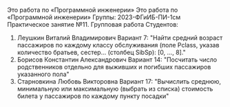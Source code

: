 Это работа по «Программной инженерии»
Это работа по «Программной инженерии»
Группы: 2023-ФГиИБ-ПИ-1см
Практическое занятие №11. Групповая работа
Студентов:
1. Леушкин Виталий Владимирович
      Вариант 7: "Найти средний возраст пассажиров по каждому классу обслуживания (поле Pclass,
      указав количество братьев, сестер... (столбец SibSp): [0, …, 8]."
2. Борисов Константин Александрович
      Вариант 14: "Посчитать число родственников отдельно для выживших и погибших пассажиров указанного пола"
3. Старновкина Любовь Викторовна
      Вариант 17: "Вычислить среднюю, минимальную или максимальную (выбрать из списка) стоимость билета у пассажиров по каждому пункту посадки"
   
